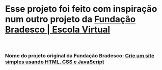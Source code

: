 # Esse projeto foi feito com inspiração num outro projeto da [Fundação Bradesco | Escola Virtual](https://www.ev.org.br/)

<br>

### Nome do projeto original da Fundação Bradesco: [Crie um site simples usando HTML, CSS e JavaScript](https://www.ev.org.br/cursos/crie-um-site-simples-usando-html-css-e-javascript)
